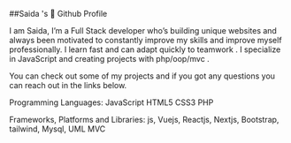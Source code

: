 ##Saida 's 👋 Github Profile

I am Saida, I’m a Full Stack developer who’s building unique websites and always been motivated to constantly improve my skills and improve myself professionally. I learn fast and can adapt quickly to teamwork . I specialize in JavaScript and creating projects with php/oop/mvc .

You can check out some of my projects and if you got any questions you can reach out in the links below.

Programming Languages:
JavaScript HTML5 CSS3 PHP

Frameworks, Platforms and Libraries:
js, Vuejs, Reactjs, Nextjs, Bootstrap, tailwind, Mysql, UML MVC
